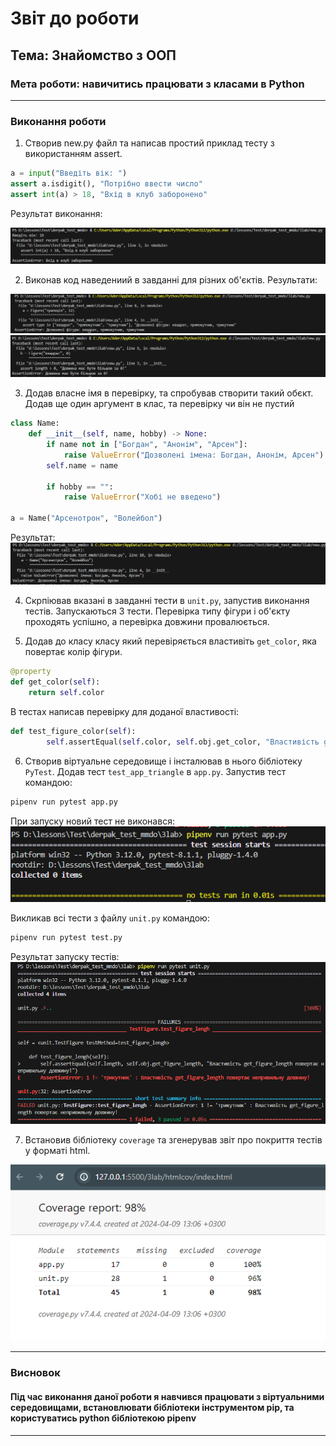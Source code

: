 # Звіт до роботи

## Тема: Знайомство з ООП

### Мета роботи: навичитись працювати з класами в Python

---

### Виконання роботи

1. Створив new.py файл та написав простий приклад тесту з використанням assert. 

```python
a = input("Введіть вік: ")
assert a.isdigit(), "Потрібно ввести число"
assert int(a) > 18, "Вхід в клуб заборонено" 
```

Результат виконання:

![alt text](images/3.1.png)

2. Виконав код наведениий в завданні для різних об'єктів. Результати:

![alt text](images/3.2.png)
![alt text](images/3.3.png)

3.  Додав власне імя в перевірку, та спробував створити такий обєкт. Додав ще один аргумент в клас, та перевірку чи він не пустий

```python
class Name:
    def __init__(self, name, hobby) -> None:
        if name not in ["Богдан", "Анонім", "Арсен"]:
            raise ValueError("Дозволені імена: Богдан, Анонім, Арсен")
        self.name = name

        if hobby == "":
            raise ValueError("Хобі не введено")

a = Name("Арсенотрон", "Волейбол")
```

Результат:
![alt text](images/3.4.png)

4. Скрпіював вказані в завданні тести в `unit.py`, запустив виконання тестів. Запускаються 3 тести. Перевірка типу фігури і об'єкту проходять успішно, а перевірка довжини провалюється.

5. Додав до класу класу який перевіряється властивіть `get_color`, яка повертає колір фігури. 

```python
@property
def get_color(self):
    return self.color
```

В тестах написав перевірку для доданої властивості:

```python
def test_figure_color(self):
        self.assertEqual(self.color, self.obj.get_color, "Властивість get_color повертає неправильний колір!")
```

6. Створив віртуальне середовище і інсталював в нього бібліотеку `PyTest`. Додав тест `test_app_triangle` в `app.py`. Запустив тест командою:

```bash
pipenv run pytest app.py
```

При запуску новий тест не виконався:
![alt text](images/3.6.png)

Викликав всі тести з файлу `unit.py` командою:

```bash
pipenv run pytest test.py
```

Результат запуску тестів:
![alt text](images/3.5.png)

7. Встановив бібліотеку `coverage` та згенерував звіт про покриття тестів у форматі html.

![alt](images/3.7.png)

---

### Висновок

#### Під час виконання даної роботи я навчився працювати з віртуальними середовищами, встановлювати бібліотеки інструментом pip, та користуватись python бібліотекою pipenv

---
